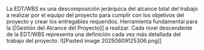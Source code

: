 La EDT/WBS es una descomposición jerárquica del alcance total del trabajo a realizar por el equipo del proyecto para cumplir con los objetivos del proyecto y crear los entregables requeridos.
Herramienta fundamental para la [[Gestión del Alcance del Proyecto]] a realizar.
Cada nivel descendente de la EDT/WBS representa una definición cada vez más detallada del trabajo del proyecto.
![[Pasted image 20250609125306.png]]
